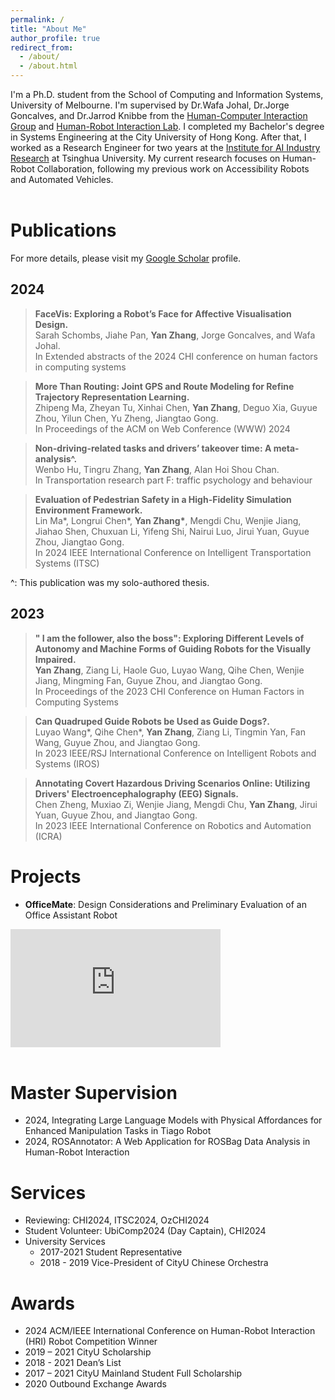 ```yaml
---
permalink: /
title: "About Me"
author_profile: true
redirect_from: 
  - /about/
  - /about.html
---
```


I'm a Ph.D. student from the School of Computing and Information Systems, University of Melbourne. I'm supervised by Dr.Wafa Johal, Dr.Jorge Goncalves, and Dr.Jarrod Knibbe from the [Human-Computer Interaction Group](https://cis.unimelb.edu.au/hci) and [Human-Robot Interaction Lab](https://chri-lab.github.io/).
I completed my Bachelor's degree in Systems Engineering at the City University of Hong Kong. After that, I worked as a Research Engineer for two years at the [Institute for AI Industry Research](https://air.tsinghua.edu.cn/en/) at Tsinghua University.
My current research focuses on Human-Robot Collaboration, following my previous work on Accessibility Robots and Automated Vehicles.
<br/><br/>

Publications
======
For more details, please visit my [Google Scholar](https://scholar.google.com/citations?user=CyIEsPgAAAAJ&hl=EN) profile.

2024
------
>**FaceVis: Exploring a Robot’s Face for Affective Visualisation Design.**<br>
>Sarah Schombs, Jiahe Pan, **Yan Zhang**, Jorge Goncalves, and Wafa Johal.<br>
>In Extended abstracts of the 2024 CHI conference on human factors in computing systems

>**More Than Routing: Joint GPS and Route Modeling for Refine Trajectory Representation Learning.**<br>
>Zhipeng Ma, Zheyan Tu, Xinhai Chen, **Yan Zhang**, Deguo Xia, Guyue Zhou, Yilun Chen, Yu Zheng, Jiangtao Gong.<br>
>In Proceedings of the ACM on Web Conference (WWW) 2024

>**Non-driving-related tasks and drivers’ takeover time: A meta-analysis^.**<br>
>Wenbo Hu, Tingru Zhang, **Yan Zhang**, Alan Hoi Shou Chan.<br>
>In Transportation research part F: traffic psychology and behaviour<br>

>**Evaluation of Pedestrian Safety in a High-Fidelity Simulation Environment Framework.**<br>
>Lin Ma&#42;, Longrui Chen&#42;, **Yan Zhang&#42;**, Mengdi Chu, Wenjie Jiang, Jiahao Shen, Chuxuan Li, Yifeng Shi, Nairui Luo, Jirui Yuan, Guyue Zhou, Jiangtao Gong.<br>
>In 2024 IEEE International Conference on Intelligent Transportation Systems (ITSC)

^: This publication was my solo-authored thesis.

2023
------
>**" I am the follower, also the boss": Exploring Different Levels of Autonomy and Machine Forms of Guiding Robots for the Visually Impaired.**<br>
>**Yan Zhang**, Ziang Li, Haole Guo, Luyao Wang, Qihe Chen, Wenjie Jiang, Mingming Fan, Guyue Zhou, and Jiangtao Gong.<br>
>In Proceedings of the 2023 CHI Conference on Human Factors in Computing Systems  

>**Can Quadruped Guide Robots be Used as Guide Dogs?.**<br>
>Luyao Wang&#42;, Qihe Chen&#42;, **Yan Zhang**, Ziang Li, Tingmin Yan, Fan Wang, Guyue Zhou, and Jiangtao Gong.<br>
>In 2023 IEEE/RSJ International Conference on Intelligent Robots and Systems (IROS)

>**Annotating Covert Hazardous Driving Scenarios Online: Utilizing Drivers' Electroencephalography (EEG) Signals.**<br>
>Chen Zheng, Muxiao Zi, Wenjie Jiang, Mengdi Chu, **Yan Zhang**, Jirui Yuan, Guyue Zhou, and Jiangtao Gong.<br>
>In 2023 IEEE International Conference on Robotics and Automation (ICRA)

Projects
======
* **OfficeMate**: Design Considerations and Preliminary Evaluation of an Office Assistant Robot<br>

<iframe width="336" height="189" src="https://www.youtube.com/embed/FzSA27W1sek" frameborder="0" allow="accelerometer; autoplay; clipboard-write; encrypted-media; gyroscope; picture-in-picture" allowfullscreen></iframe>
<br/><br/>

Master Supervision
======
* 2024, Integrating Large Language Models with Physical Affordances for Enhanced Manipulation Tasks in Tiago Robot
* 2024, ROSAnnotator: A Web Application for ROSBag Data Analysis in Human-Robot Interaction

Services
======
* Reviewing: CHI2024, ITSC2024, OzCHI2024
* Student Volunteer: UbiComp2024 (Day Captain), CHI2024
* University Services
  * 2017-2021 Student Representative
  * 2018 - 2019 Vice-President of CityU Chinese Orchestra

Awards
======
* 2024 ACM/IEEE International Conference on Human-Robot Interaction (HRI) Robot Competition Winner
* 2019 – 2021 CityU Scholarship
* 2018 - 2021 Dean’s List
* 2017 – 2021 CityU Mainland Student Full Scholarship
* 2020 Outbound Exchange Awards



